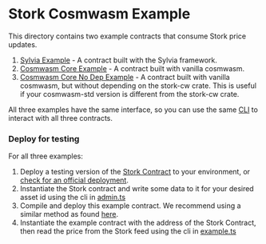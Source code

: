 # Stork Cosmwasm Example

This directory contains two example contracts that consume Stork price updates. 

1. [Sylvia Example](sylvia) - A contract built with the Sylvia framework.
2. [Cosmwasm Core Example](cosmwasm_core) - A contract built with vanilla cosmwasm.
3. [Cosmwasm Core No Dep Example](cosmwasm_core_no_dep) - A contract built with vanilla cosmwasm, but without depending on the stork-cw crate. This is useful if your cosmwasm-std version is different from the stork-cw crate.

All three examples have the same interface, so you can use the same [CLI](./app) to interact with all three contracts.

### Deploy for testing

For all three examples:

1. Deploy a testing version of the [Stork Contract](../../contracts/cosmwasm) to your environment, or [check for an official deployment](https://docs.stork.network/resources/contract-addresses/cosmwasm).
2. Instantiate the Stork contract and write some data to it for your desired asset id using the cli in [admin.ts](../../contracts/cosmwasm/cli/admin.ts)
3. Compile and deploy this example contract. We recommend using a similar method as found [here](../../contracts/cosmwasm/README.md).
4. Instantiate the example contract with the address of the Stork Contract, then read the price from the Stork feed using the cli in [example.ts](./app/example.ts)

